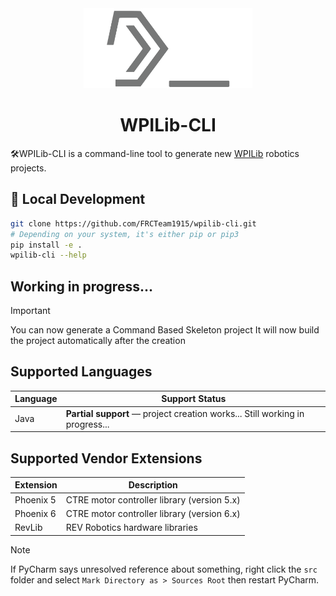 <div align="center">
    <a href="https://mckinleyfirebirds.com">
        <picture>
            <img alt="WPILib-CLI" src="https://raw.githubusercontent.com/FRCTeam1915/wpilib-cli/refs/heads/main/assets/logo.svg" height="128px">
        </picture>
    </a>
    <h1>WPILib-CLI</h1>
</div>

🛠️WPILib-CLI is a command-line tool to generate new [WPILib](https://docs.wpilib.org/en/stable/docs/zero-to-robot/step-2/wpilib-setup.html) robotics projects.

## 🚀 Local Development

```bash
git clone https://github.com/FRCTeam1915/wpilib-cli.git
# Depending on your system, it's either pip or pip3
pip install -e .
wpilib-cli --help
```

## Working in progress...

> [!IMPORTANT]
> You can now generate a Command Based Skeleton project
> It will now build the project automatically after the creation

## Supported Languages
| Language | Support Status                                                               |
|----------|------------------------------------------------------------------------------|
| Java     | **Partial support** — project creation works... Still working in progress... |

## Supported Vendor Extensions
| Extension  | Description                                 |
|------------|---------------------------------------------|
| Phoenix 5  | CTRE motor controller library (version 5.x) |
| Phoenix 6  | CTRE motor controller library (version 6.x) |
| RevLib     | REV Robotics hardware libraries             |


> [!NOTE]
> If PyCharm says unresolved reference about something, right click the `src` folder and select `Mark Directory as > Sources Root` then restart PyCharm.
